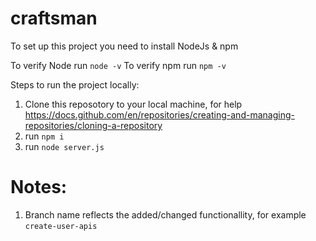 # craftsman

To set up this project you need to install NodeJs & npm


To verify Node run `node -v`
To verify npm run `npm -v`

Steps to run the project locally:
1) Clone this reposotory to your local machine, for help https://docs.github.com/en/repositories/creating-and-managing-repositories/cloning-a-repository
2) run `npm i`
3) run `node server.js`

# Notes:
1) Branch name reflects the added/changed functionallity, for example `create-user-apis`